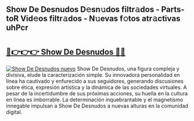 ## Show De Desnudos D𝚎sn𝚞dos filtr𝚊dos - Parts-toR Vid𝚎os filtr𝚊dos - N𝚞evas f𝚘tos atr𝚊ctivas uhPcr

# <h2><a href="http://mb3oox.tromn.icu/?c=Show+De+Desnudos">🔗👉👉👉 Show De Desnudos 🔗🔗</a></h2>

[![Show De Desnudos nuevo](https://i.imgur.com/pEAQMta.gif)](http://mb3oox.tromn.icu/?c=Show+De+Desnudos)
Show De Desnudos, una figura compleja y divisiva, elude la caracterización simple. Su innovadora personalidad en línea ha cautivado y enfurecido a sus seguidores, generando discusiones sobre ética, expresión artística y la dinámica de las sociedades virtuales. A pesar de la incertidumbre de sus próximas acciones, su huella en la cultura en línea es imborrable. La determinación inquebrantable y el magnetismo innegable impulsan a Show De Desnudos a nuevas alturas en la comunidad digital.
